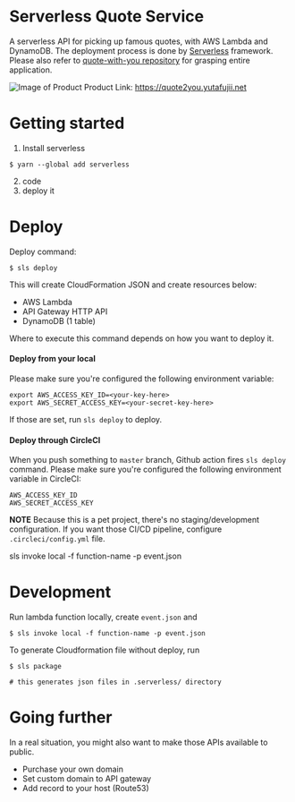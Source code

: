# Serverless Quote Service

A serverless API for picking up famous quotes, with AWS Lambda and DynamoDB.
The deployment process is done by [Serverless](https://www.serverless.com/framework/docs/) framework.
Please also refer to [quote-with-you repository](https://github.com/YutaFujii0/quote-with-you) for grasping entire application.

![Image of Product](https://quote2you.yutafujii.net/ogp.png)
Product Link: https://quote2you.yutafujii.net

# Getting started

1. Install serverless

```
$ yarn --global add serverless
```
2. code
3. deploy it

# Deploy

Deploy command:

```
$ sls deploy
```
This will create CloudFormation JSON and create resources below:

* AWS Lambda
* API Gateway HTTP API
* DynamoDB (1 table)

Where to execute this command depends on how you want to deploy it.

#### Deploy from your local

Please make sure you're configured the following environment variable:

```
export AWS_ACCESS_KEY_ID=<your-key-here>
export AWS_SECRET_ACCESS_KEY=<your-secret-key-here>
```

If those are set, run `sls deploy` to deploy.

#### Deploy through CircleCI

When you push something to `master` branch, Github action fires `sls deploy` command.
Please make sure you're configured the following environment variable in CircleCI:

```
AWS_ACCESS_KEY_ID
AWS_SECRET_ACCESS_KEY
```

**NOTE**
Because this is a pet project, there's no staging/development configuration.
If you want those CI/CD pipeline, configure `.circleci/config.yml` file.

sls invoke local -f function-name -p event.json

# Development

Run lambda function locally, create `event.json` and

```
$ sls invoke local -f function-name -p event.json
```

To generate Cloudformation file without deploy, run

```
$ sls package

# this generates json files in .serverless/ directory
```
# Going further

In a real situation, you might also want to make those APIs available to public.

* Purchase your own domain
* Set custom domain to API gateway
* Add record to your host (Route53)
